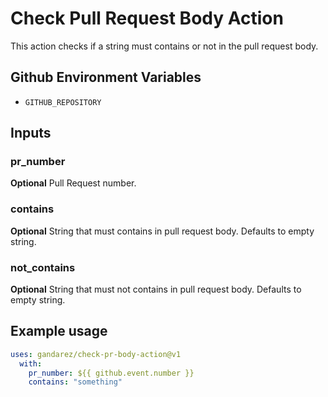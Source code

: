 # Check Pull Request Body Action

This action checks if a string must contains or not in the pull request body.

## Github Environment Variables

- `GITHUB_REPOSITORY`

## Inputs

### pr_number

**Optional** Pull Request number.

### contains

**Optional** String that must contains in pull request body. Defaults to empty string.

### not_contains

**Optional** String that must not contains in pull request body. Defaults to empty string.

## Example usage

```yaml
uses: gandarez/check-pr-body-action@v1
  with:
    pr_number: ${{ github.event.number }}
    contains: "something"
```
